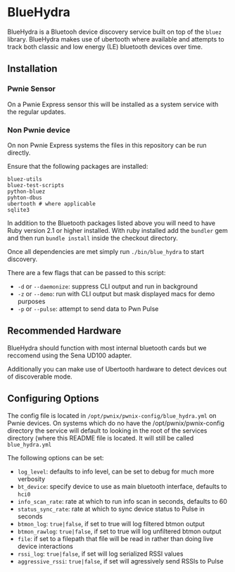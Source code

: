 # BlueHydra

BlueHydra is a Bluetooh device discovery service built on top of the `bluez` 
library. BlueHydra makes use of ubertooth where available and attempts to track
both classic and low energy (LE) bluetooth devices over time. 

## Installation

### Pwnie Sensor
On a Pwnie Express sensor this will be installed as a system service with 
the regular updates. 

### Non Pwnie device
On non Pwnie Express systems the files in this repository can be run directly. 

Ensure that the following packages are installed: 

```
bluez-utils
bluez-test-scripts
python-bluez
pyhton-dbus
ubertooth # where applicable
sqlite3
```

In addition to the Bluetooth packages listed above you will need to have Ruby
version 2.1 or higher installed. With ruby installed add the `bundler` gem and
then run `bundle install` inside the checkout directory. 

Once all dependencies are met simply run `./bin/blue_hydra` to start discovery.

There are a few flags that can be passed to this script: 

* `-d` or `--daemonize`: suppress CLI output and run in background
* `-z` or `--demo`: run with CLI output but mask displayed macs for demo purposes
* `-p` or `--pulse`: attempt to send data to Pwn Pulse


## Recommended Hardware
BlueHydra should function with most internal bluetooth cards but we reccomend 
using the Sena UD100 adapter. 

Additionally you can make use of Ubertooth hardware to detect devices out of 
discoverable mode.

## Configuring Options

The config file is located in `/opt/pwnix/pwnix-config/blue_hydra.yml` on
Pwnie devices. On systems which do no have the /opt/pwnix/pwnix-config
directory the service will default to looking in the root of the services
directory (where this README file is located. It will still be called
`blue_hydra.yml`

The following options can be set:

* `log_level`: defaults to info level, can be set to debug for much more verbosity
* `bt_device`: specify device to use as main bluetooth interface, defaults to `hci0`
* `info_scan_rate`: rate at which to run info scan in seconds, defaults to 60
* `status_sync_rate`: rate at which to sync device status to Pulse in seconds
* `btmon_log`: `true|false`, if set to true will log filtered btmon output
* `btmon_rawlog`: `true|false`, if set to true will log unfiltered btmon output
* `file`: if set to a filepath that file will be read in rather than doing live device interactions
* `rssi_log`: `true|false`, if set will log serialized RSSI values
* `aggressive_rssi`: `true|false`, if set will agressively send RSSIs to Pulse
